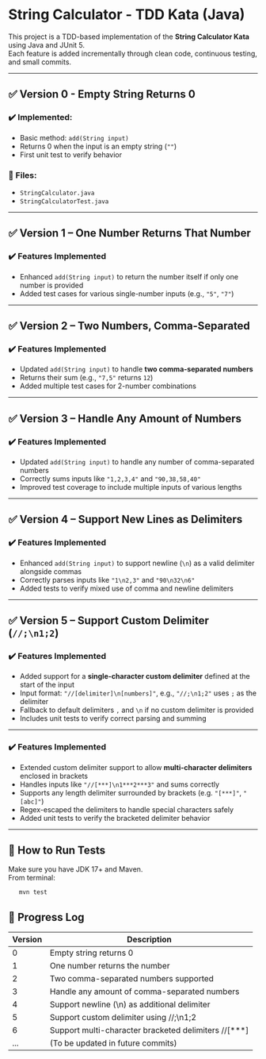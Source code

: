 # String Calculator - TDD Kata (Java)

This project is a TDD-based implementation of the **String Calculator Kata** using Java and JUnit 5.  
Each feature is added incrementally through clean code, continuous testing, and small commits.

---

## ✅ Version 0 - Empty String Returns 0

### ✔️ Implemented:
- Basic method: `add(String input)`
- Returns 0 when the input is an empty string (`""`)
- First unit test to verify behavior

### 📁 Files:
- `StringCalculator.java`
- `StringCalculatorTest.java`

---

## ✅ Version 1 – One Number Returns That Number

### ✔️ Features Implemented
- Enhanced `add(String input)` to return the number itself if only one number is provided
- Added test cases for various single-number inputs (e.g., `"5"`, `"7"`)

---

## ✅ Version 2 – Two Numbers, Comma-Separated

### ✔️ Features Implemented
- Updated `add(String input)` to handle **two comma-separated numbers**
- Returns their sum (e.g., `"7,5"` returns `12`)
- Added multiple test cases for 2-number combinations

---

## ✅ Version 3 – Handle Any Amount of Numbers

### ✔️ Features Implemented
- Updated `add(String input)` to handle any number of comma-separated numbers
- Correctly sums inputs like `"1,2,3,4"` and `"90,38,58,40"`
- Improved test coverage to include multiple inputs of various lengths

---

## ✅ Version 4 – Support New Lines as Delimiters

### ✔️ Features Implemented
- Enhanced `add(String input)` to support newline (`\n`) as a valid delimiter alongside commas
- Correctly parses inputs like `"1\n2,3"` and `"90\n32\n6"`
- Added tests to verify mixed use of comma and newline delimiters

---

## ✅ Version 5 – Support Custom Delimiter (`//;\n1;2`)

### ✔️ Features Implemented
- Added support for a **single-character custom delimiter** defined at the start of the input
- Input format: `"//[delimiter]\n[numbers]"`, e.g., `"//;\n1;2"` uses `;` as the delimiter
- Fallback to default delimiters `,` and `\n` if no custom delimiter is provided
- Includes unit tests to verify correct parsing and summing

---

### ✔️ Features Implemented
- Extended custom delimiter support to allow **multi-character delimiters** enclosed in brackets
- Handles inputs like `"//[***]\n1***2***3"` and sums correctly
- Supports any length delimiter surrounded by brackets (e.g. `"[***]"`, `"[abc]"`)
- Regex-escaped the delimiters to handle special characters safely
- Added unit tests to verify the bracketed delimiter behavior

---

## 🔧 How to Run Tests

Make sure you have JDK 17+ and Maven.  
From terminal:

```bash
   mvn test
```

## 🔄 Progress Log

| Version | Description                                           |
|---------|-------------------------------------------------------| 
| 0       | Empty string returns 0                                |
| 1       | One number returns the number                         |
| 2       | Two comma-separated numbers supported                 |
| 3       | Handle any amount of comma-separated numbers          |
| 4       | Support newline (\n) as additional delimiter          |
| 5       | Support custom delimiter using //;\n1;2               |
| 6       | Support multi-character bracketed delimiters //[***]  |
| ...     | (To be updated in future commits)                     |
